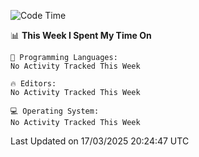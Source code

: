 
<!--START_SECTION:waka-->
![Code Time](http://img.shields.io/badge/Code%20Time-736%20hrs%203%20mins-blue)

📊 **This Week I Spent My Time On** 

```text
💬 Programming Languages: 
No Activity Tracked This Week

🔥 Editors: 
No Activity Tracked This Week

💻 Operating System: 
No Activity Tracked This Week
```


 Last Updated on 17/03/2025 20:24:47 UTC
<!--END_SECTION:waka-->
